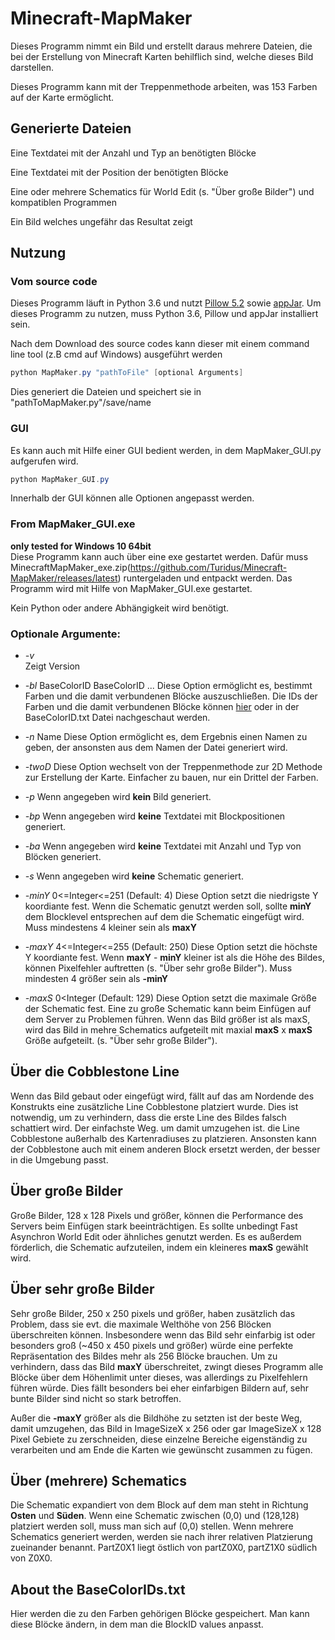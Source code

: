 # Minecraft-MapMaker


Dieses Programm nimmt ein Bild und erstellt daraus mehrere Dateien, die bei der Erstellung von Minecraft Karten behilflich sind, welche dieses Bild darstellen.

Dieses Programm kann mit der Treppenmethode arbeiten, was 153 Farben auf der Karte ermöglicht.

## Generierte Dateien

Eine Textdatei mit der Anzahl und Typ an benötigten Blöcke

Eine Textdatei mit der Position der benötigten Blöcke

Eine oder mehrere Schematics für World Edit (s. "Über große Bilder") und kompatiblen Programmen

Ein Bild welches ungefähr das Resultat zeigt
## Nutzung

### Vom source code
Dieses Programm läuft in Python 3.6 und nutzt [Pillow 5.2](https://pillow.readthedocs.io/en/5.2.x/) sowie
[appJar](http://appjar.info/).
Um dieses Programm zu nutzen, muss Python 3.6, Pillow und appJar installiert sein.

Nach dem Download des source codes kann dieser mit einem command line tool (z.B cmd auf Windows) ausgeführt werden
```powershell
python MapMaker.py "pathToFile" [optional Arguments]
``` 
Dies generiert die Dateien und speichert sie in "pathToMapMaker.py"/save/name


### GUI
Es kann auch mit Hilfe einer GUI bedient werden, in dem MapMaker_GUI.py aufgerufen wird.
```powershell
python MapMaker_GUI.py
``` 
Innerhalb der GUI können alle Optionen angepasst werden.

### From MapMaker_GUI.exe
**only tested for Windows 10 64bit**  
Diese Programm kann auch über eine exe gestartet werden. Dafür muss MinecraftMapMaker_exe.zip(https://github.com/Turidus/Minecraft-MapMaker/releases/latest) runtergeladen und entpackt werden. Das Programm wird mit Hilfe von MapMaker_GUI.exe gestartet.

Kein Python oder andere Abhängigkeit wird benötigt.

### Optionale Argumente:
+ *-v*  
  Zeigt Version

+ *-bl* BaseColorID BaseColorID ... 
Diese Option ermöglicht es, bestimmt Farben und die damit verbundenen Blöcke auszuschließen.
Die IDs der Farben und die damit verbundenen Blöcke können [hier](https://minecraft.gamepedia.com/Map_item_format) oder in der
BaseColorID.txt Datei nachgeschaut werden.
+ *-n* Name 
Diese Option ermöglicht es, dem Ergebnis einen Namen zu geben, der ansonsten aus dem Namen der Datei generiert wird.
+ *-twoD* 
Diese Option wechselt von der Treppenmethode zur 2D Methode zur Erstellung der Karte. Einfacher zu bauen, nur ein Drittel der Farben.
+ *-p* 
Wenn angegeben wird **kein** Bild generiert.

+ *-bp* 
Wenn angegeben wird **keine** Textdatei mit Blockpositionen generiert.
+ *-ba*
Wenn angegeben wird **keine** Textdatei mit Anzahl und Typ von Blöcken generiert.
+ *-s* 
Wenn angegeben wird **keine** Schematic generiert.
+ *-minY* 0<=Integer<=251 (Default: 4) 
Diese Option setzt die niedrigste Y koordiante fest. Wenn die Schematic genutzt werden soll, sollte **minY** dem Blocklevel
entsprechen auf dem die Schematic eingefügt wird.
Muss mindestens 4 kleiner sein als **maxY**
+ *-maxY* 4<=Integer<=255 (Default: 250)
Diese Option setzt die höchste Y koordiante fest. Wenn **maxY** - **minY** kleiner ist als die Höhe des Bildes, können Pixelfehler
auftretten (s. "Über sehr große Bilder"). Muss mindesten 4 größer sein als **-minY**
+ *-maxS* 0<Integer (Default: 129) 
Diese Option setzt die maximale Größe der Schematic fest. Eine zu große Schematic kann beim Einfügen auf dem Server
zu Problemen führen. Wenn das Bild größer ist als maxS, wird das Bild in mehre Schematics aufgeteilt mit maxial **maxS** x **maxS**
Größe aufgeteilt. (s. "Über sehr große Bilder").

## Über die Cobblestone Line
Wenn das Bild gebaut oder eingefügt wird, fällt auf das am Nordende des Konstrukts eine zusätzliche Line Cobblestone platziert wurde.
Dies ist notwendig, um zu verhindern, dass die erste Line des Bildes falsch schattiert wird.
Der einfachste Weg. um damit umzugehen ist. die Line Cobblestone außerhalb des Kartenradiuses zu platzieren. Ansonsten kann 
der Cobblestone auch mit einem anderen Block ersetzt werden, der besser in die Umgebung passt.

## Über große Bilder
Große Bilder, 128 x 128 Pixels und größer, können die Performance des Servers beim Einfügen stark beeinträchtigen.
Es sollte unbedingt Fast Asynchron World Edit oder ähnliches genutzt werden. Es es außerdem förderlich, die Schematic aufzuteilen,
indem ein kleineres **maxS** gewählt wird.

## Über sehr große Bilder
Sehr große Bilder, 250 x 250 pixels und größer, haben zusätzlich das Problem, dass sie evt. die maximale Welthöhe von 256
Blöcken überschreiten können. Insbesondere wenn das Bild sehr einfarbig ist oder besonders groß (~450 x 450 pixels und größer)
würde eine perfekte Repräsentation des Bildes mehr als 256 Blöcke brauchen. Um zu verhindern, dass das Bild **maxY** überschreitet, zwingt dieses Programm alle Blöcke über dem Höhenlimit unter dieses, was allerdings zu Pixelfehlern führen würde.
Dies fällt besonders bei eher einfarbigen Bildern auf, sehr bunte Bilder sind nicht so stark betroffen.

Außer die **-maxY** größer als die Bildhöhe zu setzten ist der beste Weg, damit umzugehen, das Bild in ImageSizeX x 256 oder gar
ImageSizeX x 128 Pixel Gebiete zu zerschneiden, diese einzelne Bereiche eigenständig zu verarbeiten und am Ende die Karten wie gewünscht
zusammen zu fügen.


## Über (mehrere) Schematics
Die Schematic expandiert von dem Block auf dem man steht in Richtung **Osten** und **Süden**. Wenn eine Schematic zwischen (0,0)
und (128,128) platziert werden soll, muss man sich auf (0,0) stellen. Wenn mehrere Schematics generiert werden, werden sie
nach ihrer relativen Platzierung zueinander benannt. PartZ0X1 liegt östlich von partZ0X0, 
partZ1X0 südlich von Z0X0.

## About the BaseColorIDs.txt
Hier werden die zu den Farben gehörigen Blöcke gespeichert. Man kann diese Blöcke ändern, in dem man die BlockID values anpasst.
